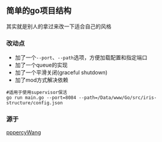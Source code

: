 ## 简单的go项目结构
其实就是别人的拿过来改一下适合自己的风格

### 改动点
* 加了一个`--port`、`--path`选项，方便加载配置和指定端口
* 加了一个queue的实现
* 加了一个平滑关闭(graceful shutdown)
* 加了mod方式解决依赖

```
#适用于使用supervisor保活
go run main.go --port=8084 --path=/Data/www/Go/src/iris-structure/config.json
```
### 源于
[pppercyWang](https://github.com/pppercyWang/iris-gorm-demo)
